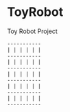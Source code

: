 # ToyRobot
Toy Robot Project 


```
-----------
| | | | | |
-----------
| | | | | |
-----------
| | | | | |
-----------
| | | | | |
-----------
| | | | | |
-----------
```
